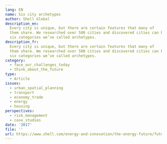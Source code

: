 ```yaml
---
lang: EN
name: Six city archetypes
author: Shell Global
description_en:
  Every city is unique, but there are certain features that many of
  them share. We researched over 500 cities and discovered cities can be grouped into
  six categories we’ve called archetypes.
description_fr:
  Every city is unique, but there are certain features that many of
  them share. We researched over 500 cities and discovered cities can be grouped into
  six categories we’ve called archetypes.
category:
  - face_our_challenges_today
  - think_about_the_future
type:
  - Article
issues:
  - urban_spatial_planning
  - transport
  - economy_trade
  - energy
  - housing
perspectives:
  - risk_management
  - case_studies
date: '2017'
file: ''
url: https://www.shell.com/energy-and-innovation/the-energy-future/future-cities/future-city-archetypes.html
---
```

